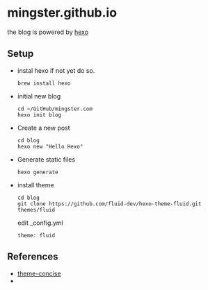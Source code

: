 # mingster.github.io

the blog is powered by [hexo](https://github.com/hexojs/hexo?tab=readme-ov-file)

## Setup

- instal hexo if not yet do so.

	```
	brew install hexo
	```

- initial new blog

	```
	cd ~/GitHub/mingster.com
	hexo init blog
	```

- Create a new post

	```
	cd blog
	hexo new "Hello Hexo"
	```

- Generate static files

	```
	hexo generate
	```


- install theme
	
	```
	cd blog
	git clone https://github.com/fluid-dev/hexo-theme-fluid.git themes/fluid
	```
	
	edit _config.yml
	
	```
	theme: fluid
	```
	 
## References

- [theme-concise](https://github.com/sanonz/hexo-theme-concise)
- 